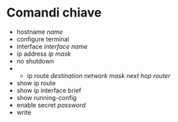 # Comandi chiave 

- hostname *name*
- configure terminal
- interface *interface name*
- ip address *ip* *mask*
- no shutdown
- - ip route *destination network* *mask* *next hop router*
- show ip route
- show ip interface brief
- show running-config
- enable secret *password* 
- write